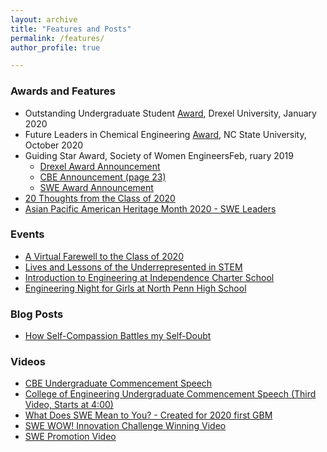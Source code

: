 ```yaml
---
layout: archive
title: "Features and Posts"
permalink: /features/
author_profile: true

---
```


### Awards and Features
* Outstanding Undergraduate Student [Award](https://drexel.edu/engineering/news-events/news/archive/2020/January/college-award-recipients-announced/), Drexel University,  January 2020 
* Future Leaders in Chemical Engineering [Award](https://www.cbe.ncsu.edu/research/future-leaders-in-chemical-engineering/meet-the-awardees/), NC State University, October 2020 
* Guiding Star Award, Society of Women EngineersFeb, ruary 2019
  * [Drexel Award Announcement](https://drexel.edu/engineering/news-events/news/archive/2019/January/loh-swe/)
  * [CBE Announcement (page 23)](https://issuu.com/drexelengineering/docs/02278-19-drexel.coe.2019.cbe.annual.deans.report-v)
  * [SWE Award Announcement](https://alltogether.swe.org/2018/07/swe-announces-we-local-awards-for-fy19/)
* [20 Thoughts from the Class of 2020](https://drexel.edu/now/archive/2020/June/20-Thoughts-From-the-Drexel-University-Class-of-2020/)<br/>
* [Asian Pacific American Heritage Month 2020 - SWE Leaders](https://alltogether.swe.org/2020/05/asian-pacific-american-heritage-month-highlighting-asian-american-engineers-pt-2/)<br/>

### Events
* [A Virtual Farewell to the Class of 2020](https://drexel.edu/engineering/news-events/news/archive/2020/June/a-virtual-farewell-to-the-class-of-2020/)<br/>
* [Lives and Lessons of the Underrepresented in STEM](https://drexel.edu/engineering/news-events/news/archive/2018/November/swe-forum-addresses-challenges-of-underrepresented/)<br/>
* [Introduction to Engineering at Independence Charter School](https://www.thetriangle.org/news/society-woman-engineers-promotes-stem-education/)<br/>
* [Engineering Night for Girls at North Penn High School](https://www.pressreader.com/usa/the-reporter-lansdale-pa/20170210/281483571128287)<br/>

### Blog Posts
* [How Self-Compassion Battles my Self-Doubt](https://swedrexelwellness.health.blog/2020/01/05/how-self-compassion-battles-my-self-doubt/)<br/>

### Videos
* [CBE Undergraduate Commencement Speech](https://youtu.be/lL7TVMViHL8?t=800)<br/>
* [College of Engineering Undergraduate Commencement Speech (Third Video, Starts at 4:00)](https://www.coe.drexel.edu/commencement/)<br/>
* [What Does SWE Mean to You? - Created for 2020 first GBM](https://www.youtube.com/watch?v=QuKjWY_E-aU)<br/>
* [SWE WOW! Innovation Challenge Winning Video](https://www.youtube.com/watch?v=DK7Y79tMSaY)<br/>
* [SWE Promotion Video](https://vimeo.com/188704663/7d181c9027?fbclid=IwAR2I2wN4UnLOom5PSHXNCaDmQnkkM7dh2C_wN2mjDszmlNMRgyVdbOPTknM)<br/>
